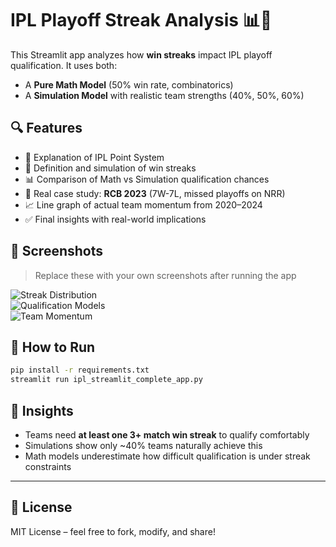 # IPL Playoff Streak Analysis 📊🏏

This Streamlit app analyzes how **win streaks** impact IPL playoff qualification. It uses both:
- A **Pure Math Model** (50% win rate, combinatorics)
- A **Simulation Model** with realistic team strengths (40%, 50%, 60%)

## 🔍 Features

- 🧮 Explanation of IPL Point System
- 🔁 Definition and simulation of win streaks
- 📊 Comparison of Math vs Simulation qualification chances
- 📘 Real case study: **RCB 2023** (7W-7L, missed playoffs on NRR)
- 📈 Line graph of actual team momentum from 2020–2024
- ✅ Final insights with real-world implications

## 📸 Screenshots

> Replace these with your own screenshots after running the app

![Streak Distribution](images/streak_distribution.png)  
![Qualification Models](images/model_comparison.png)  
![Team Momentum](images/team_momentum.png)

## 🚀 How to Run

```bash
pip install -r requirements.txt
streamlit run ipl_streamlit_complete_app.py
```

## 🧠 Insights

- Teams need **at least one 3+ match win streak** to qualify comfortably
- Simulations show only ~40% teams naturally achieve this
- Math models underestimate how difficult qualification is under streak constraints

---

## 🔗 License
MIT License – feel free to fork, modify, and share!